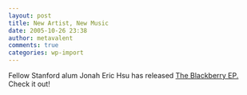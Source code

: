 ```yaml
---
layout: post
title: New Artist, New Music
date: 2005-10-26 23:38
author: metavalent
comments: true
categories: wp-import
---
```

Fellow Stanford alum Jonah Eric Hsu has released <a href="https://www.jonahhsu.com/">The Blackberry EP.</a>  Check it out!
